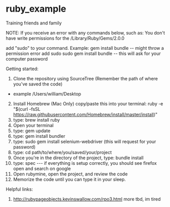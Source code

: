 # ruby_example
Training friends and family

NOTE:
If you receive an error with any commands below, such as:
You don't have write permissions for the /Library/Ruby/Gems/2.0.0

add "sudo" to your command.
Example:
  gem install bundle -- might throw a permission error
  add sudo
  sudo gem install bundle -- this will ask for your computer password

Getting started:

1. Clone the repository using SourceTree (Remember the path of where you've saved the code)
  * example /Users/william/Desktop
2. Install Homebrew (Mac Only)
    copy/paste this into your terminal:
        ruby -e "$(curl -fsSL https://raw.githubusercontent.com/Homebrew/install/master/install)"
3. type: brew install ruby
4. Open your terminal
5. type: gem update
6. type: gem install bundler
7. type: sudo gem install selenium-webdriver (this will request for your password)
8. type:  cd path/to/where/you/saved/your/project
9. Once you're in the directory of the project, type: bundle install
10. type: spec  --- if everything is setup correctly, you should see firefox open and search on google
11. Open rubymine, open the project, and review the code
12. Memorize the code until you can type it in your sleep.

Helpful links:
1. http://rubypageobjects.kevinswallow.com/rpo3.html
more tbd, im tired
